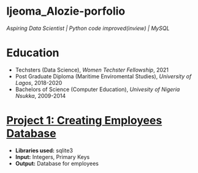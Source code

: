 # Ijeoma_Alozie-porfolio
*Aspiring Data Scientist | Python code improved(inview) | MySQL*

# Education
* Techsters (Data Science), *Women Techster Fellowship*, 2021
* Post Graduate Diploma (Maritime Enviromental Studies), *University of Lagos*, 2018-2020
* Bachelors of Science (Computer Education), *Univesity of Nigeria Nsukka*, 2009-2014

# [Project 1: Creating Employees Database](file:///C:/Users/ASUS/Downloads/MySQL%20DATA.slides.html#/)
* **Libraries used:** sqlite3
* **Input:** Integers, Primary Keys
* **Output:** Database for employees
